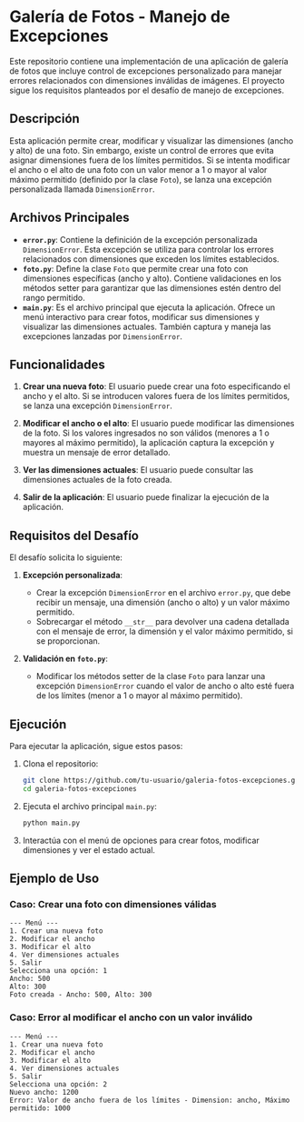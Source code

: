 # Galería de Fotos - Manejo de Excepciones

Este repositorio contiene una implementación de una aplicación de galería de fotos que incluye control de excepciones personalizado para manejar errores relacionados con dimensiones inválidas de imágenes. El proyecto sigue los requisitos planteados por el desafío de manejo de excepciones.

## Descripción

Esta aplicación permite crear, modificar y visualizar las dimensiones (ancho y alto) de una foto. Sin embargo, existe un control de errores que evita asignar dimensiones fuera de los límites permitidos. Si se intenta modificar el ancho o el alto de una foto con un valor menor a 1 o mayor al valor máximo permitido (definido por la clase `Foto`), se lanza una excepción personalizada llamada `DimensionError`.

## Archivos Principales

- **`error.py`**: Contiene la definición de la excepción personalizada `DimensionError`. Esta excepción se utiliza para controlar los errores relacionados con dimensiones que exceden los límites establecidos.
- **`foto.py`**: Define la clase `Foto` que permite crear una foto con dimensiones específicas (ancho y alto). Contiene validaciones en los métodos setter para garantizar que las dimensiones estén dentro del rango permitido.
- **`main.py`**: Es el archivo principal que ejecuta la aplicación. Ofrece un menú interactivo para crear fotos, modificar sus dimensiones y visualizar las dimensiones actuales. También captura y maneja las excepciones lanzadas por `DimensionError`.

## Funcionalidades

1. **Crear una nueva foto**: El usuario puede crear una foto especificando el ancho y el alto. Si se introducen valores fuera de los límites permitidos, se lanza una excepción `DimensionError`.
   
2. **Modificar el ancho o el alto**: El usuario puede modificar las dimensiones de la foto. Si los valores ingresados no son válidos (menores a 1 o mayores al máximo permitido), la aplicación captura la excepción y muestra un mensaje de error detallado.

3. **Ver las dimensiones actuales**: El usuario puede consultar las dimensiones actuales de la foto creada.

4. **Salir de la aplicación**: El usuario puede finalizar la ejecución de la aplicación.

## Requisitos del Desafío

El desafío solicita lo siguiente:

1. **Excepción personalizada**:
   - Crear la excepción `DimensionError` en el archivo `error.py`, que debe recibir un mensaje, una dimensión (ancho o alto) y un valor máximo permitido.
   - Sobrecargar el método `__str__` para devolver una cadena detallada con el mensaje de error, la dimensión y el valor máximo permitido, si se proporcionan.

2. **Validación en `foto.py`**:
   - Modificar los métodos setter de la clase `Foto` para lanzar una excepción `DimensionError` cuando el valor de ancho o alto esté fuera de los límites (menor a 1 o mayor al máximo permitido).

## Ejecución

Para ejecutar la aplicación, sigue estos pasos:

1. Clona el repositorio:
   ```bash
   git clone https://github.com/tu-usuario/galeria-fotos-excepciones.git
   cd galeria-fotos-excepciones
   ```

2. Ejecuta el archivo principal `main.py`:
   ```bash
   python main.py
   ```

3. Interactúa con el menú de opciones para crear fotos, modificar dimensiones y ver el estado actual.

## Ejemplo de Uso

### Caso: Crear una foto con dimensiones válidas

```
--- Menú ---
1. Crear una nueva foto
2. Modificar el ancho
3. Modificar el alto
4. Ver dimensiones actuales
5. Salir
Selecciona una opción: 1
Ancho: 500
Alto: 300
Foto creada - Ancho: 500, Alto: 300
```

### Caso: Error al modificar el ancho con un valor inválido

```
--- Menú ---
1. Crear una nueva foto
2. Modificar el ancho
3. Modificar el alto
4. Ver dimensiones actuales
5. Salir
Selecciona una opción: 2
Nuevo ancho: 1200
Error: Valor de ancho fuera de los límites - Dimension: ancho, Máximo permitido: 1000
```

